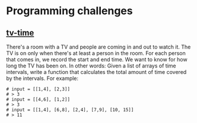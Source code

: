 # Programming challenges

## [tv-time](https://github.com/lukaleli/programming-challenges/blob/master/tv-time.js)

There's a room with a TV and people are coming in and out to watch it. The TV is on only when there's at least a person in the room. 
For each person that comes in, we record the start and end time. We want to know for how long the TV has been on. In other words: 
Given a list of arrays of time intervals, write a function that calculates the total amount of time covered by the intervals. 
For example: 

```
# input = [[1,4], [2,3]] 
# > 3 
# input = [[4,6], [1,2]] 
# > 3 
# input = [[1,4], [6,8], [2,4], [7,9], [10, 15]] 
# > 11
```